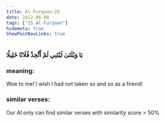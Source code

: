 ```yaml
---
title: Al-Furqaan:28
date: 2012-06-08
tags: ["25.Al-Furqaan"]
hidemeta: true 
ShowPostNavLinks: true 
---
```

### يَا وَيْلَتَىٰ لَيْتَنِي لَمْ أَتَّخِذْ فُلَانًا خَلِيلًا
### meaning: 
Woe to me! I wish I had not taken so and so as a friend!
### similar verses: 

Our AI only can find similar verses with similarity score > 50% 




